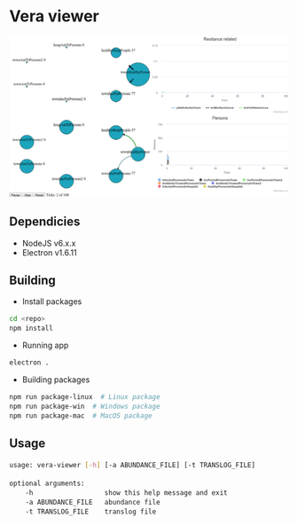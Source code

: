 # Vera viewer
![](https://raw.githubusercontent.com/lpenguin/microbiota-resistome-viewer/master/pictures/Peek%202017-11-28%2015-28.gif)
## Dependicies

* NodeJS v6.x.x
* Electron v1.6.11

## Building

* Install packages

```bash
cd <repo>
npm install
```

* Running app

```bash
electron .
```

* Building packages

```bash
npm run package-linux  # Linux package
npm run package-win  # Windows package
npm run package-mac  # MacOS package
```

## Usage

```bash
usage: vera-viewer [-h] [-a ABUNDANCE_FILE] [-t TRANSLOG_FILE]

optional arguments:
    -h                  show this help message and exit
    -a ABUNDANCE_FILE   abundance file
    -t TRANSLOG_FILE    translog file
```